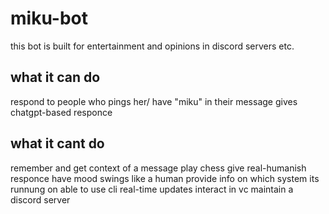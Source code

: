 # miku-bot
this bot is built for entertainment and opinions in discord servers etc.

## what it can do
 respond to people who pings her/ have "miku" in their message
 gives chatgpt-based responce

## what it cant do
 remember and get context of a message
 play chess
 give real-humanish responce
 have mood swings like a human
 provide info on which system its runnung on 
 able to use cli
 real-time updates
 interact in vc
 maintain a discord server
